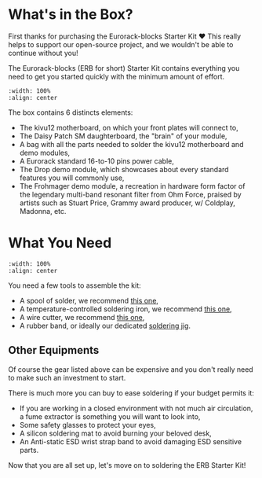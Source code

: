 # What's in the Box?

First thanks for purchasing the Eurorack-blocks Starter Kit ❤️ This really helps to support
our open-source project, and we wouldn't be able to continue without you!

The Eurorack-blocks (ERB for short) Starter Kit contains everything you need to get you started
quickly with the minimum amount of effort.

```{image} intro-box-inside.jpg
:width: 100%
:align: center
```

The box contains 6 distincts elements:
- The kivu12 motherboard, on which your front plates will connect to,
- The Daisy Patch SM daughterboard, the "brain" of your module,
- A bag with all the parts needed to solder the kivu12 motherboard and demo modules,
- A Eurorack standard 16-to-10 pins power cable,
- The Drop demo module, which showcases about every standard features you will commonly use,
- The Frohmager demo module, a recreation in hardware form factor of the legendary multi-band resonant filter from Ohm Force,
   praised by artists such as Stuart Price, Grammy award producer, w/ Coldplay, Madonna, etc.


# What You Need

```{image} intro-requirements.jpg
:width: 100%
:align: center
```

You need a few tools to assemble the kit:

- A spool of solder, we recommend [this one](https://www.weller-tools.com/us/en/industrial-soldering/products/soldering-wire/wsw-sc-l0-05mm-500g-sn07cu35),
- A temperature-controlled soldering iron, we recommend [this one](https://www.hakko.com/english/products/hakko_fx888d.html),
- A wire cutter, we recommend [this one](https://www.techspray.com/platoshear-cutter-5),
- A rubber band, or ideally our dedicated [soldering jig](https://www.shapeways.com/product/5YWPBCD6Z/kivu12-soldering-jig-clearance-125).


## Other Equipments

Of course the gear listed above can be expensive and you don't really need to make such an
investment to start.

There is much more you can buy to ease soldering if your budget permits it:
- If you are working in a closed environment with not much air circulation, a fume extractor
   is something you will want to look into,
- Some safety glasses to protect your eyes,
- A silicon soldering mat to avoid burning your beloved desk,
- An Anti-static ESD wrist strap band to avoid damaging ESD sensitive parts.

Now that you are all set up, let's move on to soldering the ERB Starter Kit!
